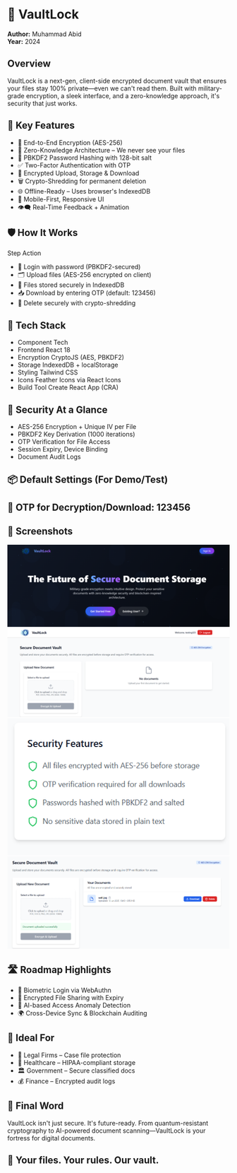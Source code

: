 # 🔐 VaultLock

**Author:** Muhammad Abid  
**Year:** 2024  

## Overview
VaultLock is a next-gen, client-side encrypted document vault that ensures your files stay 100% private—even we can't read them. Built with military-grade encryption, a sleek interface, and a zero-knowledge approach, it's security that just works.

## 🚀 Key Features
- 🔐 End-to-End Encryption (AES-256)
- 🔑 Zero-Knowledge Architecture – We never see your files
- 🧂 PBKDF2 Password Hashing with 128-bit salt
- ✅ Two-Factor Authentication with OTP
- 📁 Encrypted Upload, Storage & Download
- 🗑️ Crypto-Shredding for permanent deletion
- 🌐 Offline-Ready – Uses browser's IndexedDB
- 🧭 Mobile-First, Responsive UI
- 👁️‍🗨️ Real-Time Feedback + Animation

## 🛡️ How It Works
Step	Action
- 🔑	Login with password (PBKDF2-secured)
- 🗂️	Upload files (AES-256 encrypted on client)
- 💾	Files stored securely in IndexedDB
- 📥	Download by entering OTP (default: 123456)
- 🧨	Delete securely with crypto-shredding

## 🧰 Tech Stack
- Component	Tech
- Frontend	React 18
- Encryption	CryptoJS (AES, PBKDF2)
- Storage	IndexedDB + localStorage
- Styling	Tailwind CSS
- Icons	Feather Icons via React Icons
- Build Tool	Create React App (CRA)

## 🔐 Security At a Glance
- AES-256 Encryption + Unique IV per File
- PBKDF2 Key Derivation (1000 iterations)
- OTP Verification for File Access
- Session Expiry, Device Binding
- Document Audit Logs

## 📦 Default Settings (For Demo/Test)
## 🔢 OTP for Decryption/Download: 123456

## 📸 Screenshots
![HomePage](assets/homepage.png)
![Dashboard](assets/dashboard.png)
![Features File](assets/features.png)
![Upload Document](assets/upload.png)



## 🛣️ Roadmap Highlights
- 🔐 Biometric Login via WebAuthn
- 🔗 Encrypted File Sharing with Expiry
- 🧠 AI-based Access Anomaly Detection
- 🌍 Cross-Device Sync & Blockchain Auditing

## 🧪 Ideal For
- 🧾 Legal Firms – Case file protection
- 🏥 Healthcare – HIPAA-compliant storage
- 🏛️ Government – Secure classified docs
- 💰 Finance – Encrypted audit logs

## 📣 Final Word
VaultLock isn't just secure. It's future-ready. From quantum-resistant cryptography to AI-powered document scanning—VaultLock is your fortress for digital documents.

## 🔏 Your files. Your rules. Our vault.